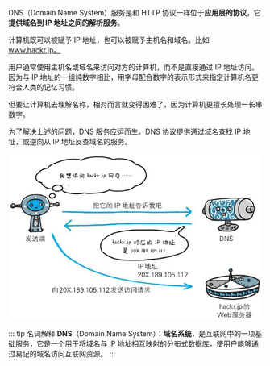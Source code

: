 DNS（Domain Name System）服务是和 HTTP 协议一样位于**应用层的协议**，它**提供域名到 IP 地址之间的解析服务**。

计算机既可以被赋予 IP 地址，也可以被赋予主机名和域名。比如 www.hackr.jp。

用户通常使用主机名或域名来访问对方的计算机，而不是直接通过 IP 地址访问。因为与 IP 地址的一组纯数字相比，用字母配合数字的表示形式来指定计算机名更符合人类的记忆习惯。

但要让计算机去理解名称，相对而言就变得困难了，因为计算机更擅长处理一长串数字。

为了解决上述的问题，DNS 服务应运而生。DNS 协议提供通过域名查找 IP 地址，或逆向从 IP 地址反查域名的服务。

![img](./assets/09.png)

::: tip 名词解释
**DNS**（Domain Name System）：**域名系统**，是互联网中的一项基础服务，它是一个用于将域名与 IP 地址相互映射的分布式数据库，使用户能够通过易记的域名访问互联网资源。
:::

